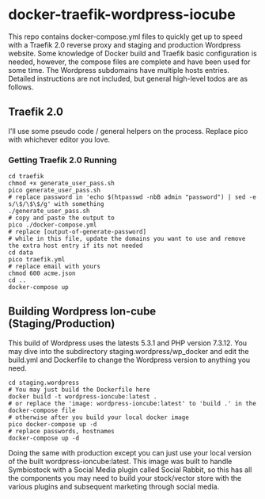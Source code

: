 # docker-traefik-wordpress-iocube

This repo contains docker-compose.yml files to quickly get up to speed with a Traefik 2.0 reverse proxy and staging and production Wordpress website. Some knowledge of Docker build and Traefik basic configuration is needed, however, the compose files are complete and have been used for some time. The Wordpress subdomains have multiple hosts entries. Detailed instructions are not included, but general high-level todos are as follows.

## Traefik 2.0

I'll use some pseudo code / general helpers on the process. Replace pico with whichever editor you love.

### Getting Traefik 2.0 Running
```
cd traefik
chmod +x generate_user_pass.sh
pico generate_user_pass.sh
# replace password in 'echo $(htpasswd -nbB admin "password") | sed -e s/\$/\$\$/g' with something
./generate_user_pass.sh
# copy and paste the output to
pico ./docker-compose.yml
# replace [output-of-generate-password]
# while in this file, update the domains you want to use and remove the extra host entry if its not needed
cd data
pico traefik.yml
# replace email with yours
chmod 600 acme.json
cd ..
docker-compose up
```

## Building Wordpress Ion-cube (Staging/Production)

This build of Wordpress uses the latests 5.3.1 and PHP version 7.3.12. You may dive into the subdirectory staging.wordpress/wp_docker and edit the build.yml and Dockerfile to change the Wordpress version to anything you need.

```
cd staging.wordpress
# You may just build the Dockerfile here
docker build -t wordpress-ioncube:latest .
# or replace the 'image: wordpress-ioncube:latest' to 'build .' in the docker-compose file
# otherwise after you build your local docker image
pico docker-compose up -d 
# replace passwords, hostnames
docker-compose up -d
```

Doing the same with production except you can just use your local version of the built wordpress-ioncube:latest. This image was built to handle Symbiostock with a Social Media plugin called Social Rabbit, so this has all the components you may need to build your stock/vector store with the various plugins and subsequent marketing through social media. 



